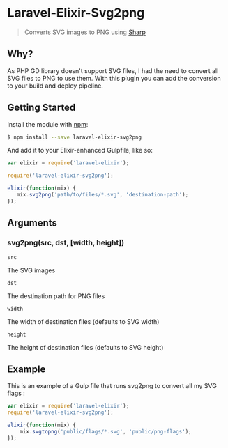 # Laravel-Elixir-Svg2png
>Converts SVG images to PNG using [Sharp](https://github.com/lovell/sharp) 

## Why?

As PHP GD library doesn't support SVG files, I had the need to convert all SVG files to PNG to use them.
With this plugin you can add the conversion to your build and deploy pipeline.

## Getting Started
Install the module with [npm](https://npmjs.org):

```bash
$ npm install --save laravel-elixir-svg2png
```


And add it to your Elixir-enhanced Gulpfile, like so:

```javascript
var elixir = require('laravel-elixir');

require('laravel-elixir-svg2png');

elixir(function(mix) {
   mix.svg2png('path/to/files/*.svg', 'destination-path');
});
```

## Arguments

### svg2png(src, dst, [width, height])

`src`

The SVG images

`dst`

The destination path for PNG files

`width`

The width of destination files (defaults to SVG width)

`height`

The height of destination files (defaults to SVG height)


## Example
This is an example of a Gulp file that runs svg2png to convert all my SVG flags :

```javascript
var elixir = require('laravel-elixir');
require('laravel-elixir-svg2png');

elixir(function(mix) {
    mix.svgtopng('public/flags/*.svg', 'public/png-flags');
});
```

